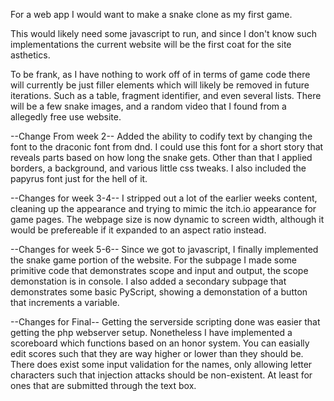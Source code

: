 For a web app I would want to make a snake clone as my first game.

This would likely need some javascript to run, and since I don't know such implementations the current website will be the first coat for the site asthetics.

To be frank, as I have nothing to work off of in terms of game code there will currently be just filler elements which will likely be removed in future iterations. Such as a table, fragment identifier, and even several lists. There will be a few snake images, and a random video that I found from a allegedly free use website.

--Change From week 2--
Added the ability to codify text by changing the font to the draconic font from dnd. I could use this font for a short story that reveals parts based on how long the snake gets. Other than that I applied borders, a background, and various little css tweaks. I also included the papyrus font just for the hell of it. 

--Changes for week 3-4--
I stripped out a lot of the earlier weeks content, cleaning up the appearance and trying to mimic the itch.io appearance for game pages. The webpage size is now dynamic to screen width, although it would be prefereable if it expanded to an aspect ratio instead.

--Changes for week 5-6--
Since we got to javascript, I finally implemented the snake game portion of the website. For the subpage I made some primitive code that demonstrates scope and input and output, the scope demonstation is in console. I also added a secondary subpage that demonstrates some basic PyScript, showing a demonstation of a button that increments a variable.

--Changes for Final--
Getting the serverside scripting done was easier that getting the php webserver setup. Nonetheless I have implemented a scoreboard which functions based on an honor system. You can easially edit scores such that they are way higher or lower than they should be. There does exist some input validation for the names, only allowing letter characters such that injection attacks should be non-existent. At least for ones that are submitted through the text box.